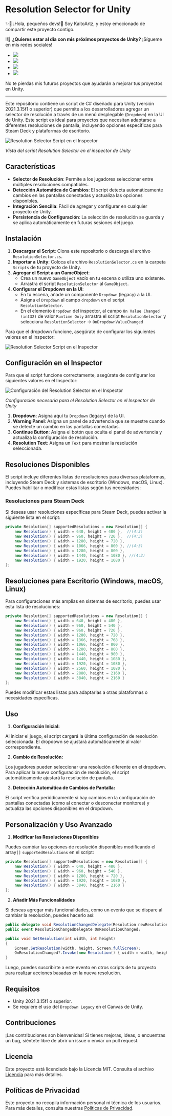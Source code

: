 # Resolution Selector for Unity

✨🌷 ¡Hola, pequeños devs!💖 Soy KaitoArtz, y estoy emocionado de compartir este proyecto contigo.

‼🥺 **¿Quieres estar al día con mis próximos proyectos de Unity?** ¡Sígueme en mis redes sociales!

- [<img src="https://img.shields.io/badge/X-000000?style=for-the-badge&logo=x&logoColor=white" />](https://x.com/K41t0M)
- [<img src="https://img.shields.io/badge/Instagram-E4405F?style=for-the-badge&logo=instagram&logoColor=white" />](https://www.instagram.com/kaitoartzz/#)
- [<img src="https://img.shields.io/badge/LinkedIn-0077B5?style=for-the-badge&logo=linkedin&logoColor=white" />](https://linkedin.com/in/TuPerfil)
- [<img src="https://img.shields.io/badge/daily.dev-CE3DF3?style=for-the-badge&logo=dailydotdev&logoColor=white" />](https://app.daily.dev/kaitoartz)

No te pierdas mis futuros proyectos que ayudarán a mejorar tus proyectos en Unity.

---

Este repositorio contiene un script de C# diseñado para Unity (versión 2021.3.15f1 o superior) que permite a los desarrolladores agregar un selector de resolución a través de un menú desplegable (`Dropdown`) en la UI de Unity. Este script es ideal para proyectos que necesitan adaptarse a diferentes resoluciones de pantalla, incluyendo opciones específicas para Steam Deck y plataformas de escritorio.

![Resolution Selector Script en el Inspector](.image/ResolutionSelector.png)

*Vista del script Resolution Selector en el inspector de Unity*

## Características

- **Selector de Resolución**: Permite a los jugadores seleccionar entre múltiples resoluciones compatibles.
- **Detección Automática de Cambios**: El script detecta automáticamente cambios en las pantallas conectadas y actualiza las opciones disponibles.
- **Integración Sencilla**: Fácil de agregar y configurar en cualquier proyecto de Unity.
- **Persistencia de Configuración**: La selección de resolución se guarda y se aplica automáticamente en futuras sesiones del juego.

## Instalación

1. **Descargar el Script**: Clona este repositorio o descarga el archivo `ResolutionSelector.cs`.
2. **Importar a Unity**: Coloca el archivo `ResolutionSelector.cs` en la carpeta `Scripts` de tu proyecto de Unity.
3. **Agregar el Script a un GameObject**:
   - Crea un nuevo `GameObject` vacío en tu escena o utiliza uno existente.
   - Arrastra el script `ResolutionSelector` al `GameObject`.
4. **Configurar el Dropdown en la UI**:
   - En tu escena, añade un componente `Dropdown` (legacy) a la UI.
   - Asigna el `Dropdown` al campo `dropdown` en el script `ResolutionSelector`.
   - En el elemento `Dropdown` del inspector, al campo `On Value Changed (int32)` de valor `Runtime Only` arrastra el script `ResolutionSelector` y selecciona `ResolutionSelector` -> `OnDropdownValueChanged`

Para que el dropdown funcione, asegúrate de configurar los siguientes valores en el Inspector:

![Resolution Selector Script en el Inspector](.image/Inspector.png)

## Configuración en el Inspector

Para que el script funcione correctamente, asegúrate de configurar los siguientes valores en el Inspector:

![Configuración del Resolution Selector en el Inspector](.image/DropdownResolutionValues.png)

*Configuración necesaria para el Resolution Selector en el Inspector de Unity*

1. **Dropdown**: Asigna aquí tu `Dropdown` (legacy) de la UI.
2. **Warning Panel**: Asigna un panel de advertencia que se muestre cuando se detecte un cambio en las pantallas conectadas.
3. **Continue Button**: Asigna el botón que oculta el panel de advertencia y actualiza la configuración de resolución.
4. **Resolution Text**: Asigna un `Text` para mostrar la resolución seleccionada.

## Resoluciones Disponibles

El script incluye diferentes listas de resoluciones para diversas plataformas, incluyendo Steam Deck y sistemas de escritorio (Windows, macOS, Linux). Puedes habilitar o modificar estas listas según tus necesidades:

### Resoluciones para Steam Deck

Si deseas usar resoluciones específicas para Steam Deck, puedes activar la siguiente lista en el script:

```csharp
private Resolution[] supportedResolutions = new Resolution[] {
    new Resolution() { width = 640, height = 480 },  //(4:3)
    new Resolution() { width = 960, height = 720 },  //(4:3)
    new Resolution() { width = 1280, height = 720 },
    new Resolution() { width = 1066, height = 800 }, //(4:3)
    new Resolution() { width = 1280, height = 800 },
    new Resolution() { width = 1440, height = 1080 }, //(4:3)
    new Resolution() { width = 1920, height = 1080 }
};
```
## Resoluciones para Escritorio (Windows, macOS, Linux)

Para configuraciones más amplias en sistemas de escritorio, puedes usar esta lista de resoluciones:

```csharp
private Resolution[] supportedResolutions = new Resolution[] {
    new Resolution() { width = 640, height = 480 },
    new Resolution() { width = 960, height = 540 },
    new Resolution() { width = 960, height = 720 },
    new Resolution() { width = 1280, height = 720 },
    new Resolution() { width = 1366, height = 768 },
    new Resolution() { width = 1066, height = 800 },
    new Resolution() { width = 1280, height = 800 },
    new Resolution() { width = 1440, height = 900 },
    new Resolution() { width = 1440, height = 1080 },
    new Resolution() { width = 1920, height = 1080 },
    new Resolution() { width = 2560, height = 1080 },
    new Resolution() { width = 2880, height = 2160 },
    new Resolution() { width = 3840, height = 2160 }
};
```

Puedes modificar estas listas para adaptarlas a otras plataformas o necesidades específicas.

## Uso

1. **Configuración Inicial:**

Al iniciar el juego, el script cargará la última configuración de resolución seleccionada.
El dropdown se ajustará automáticamente al valor correspondiente.

2. **Cambio de Resolución:**
   
Los jugadores pueden seleccionar una resolución diferente en el dropdown.
Para aplicar la nueva configuración de resolución, el script automáticamente ajustará la resolución de pantalla.

3. **Detección Automática de Cambios de Pantalla:**
   
El script verifica periódicamente si hay cambios en la configuración de pantallas conectadas (como al conectar o desconectar monitores) y actualiza las opciones disponibles en el dropdown.

## Personalización y Uso Avanzado

1. **Modificar las Resoluciones Disponibles**

Puedes cambiar las opciones de resolución disponibles modificando el array`[]` `supportedResolutions` en el script:

```csharp
private Resolution[] supportedResolutions = new Resolution[] {
    new Resolution() { width = 640, height = 480 },
    new Resolution() { width = 960, height = 540 },
    new Resolution() { width = 1280, height = 720 },
    new Resolution() { width = 1920, height = 1080 },
    new Resolution() { width = 3840, height = 2160 }
};
```

2. **Añadir Más Funcionalidades**

Si deseas agregar más funcionalidades, como un evento que se dispare al cambiar la resolución, puedes hacerlo así:

```csharp
public delegate void ResolutionChangedDelegate(Resolution newResolution);
public event ResolutionChangedDelegate OnResolutionChanged;

public void SetResolution(int width, int height)
{
    Screen.SetResolution(width, height, Screen.fullScreen);
    OnResolutionChanged?.Invoke(new Resolution() { width = width, height = height });
}
```

Luego, puedes suscribirte a este evento en otros scripts de tu proyecto para realizar acciones basadas en la nueva resolución.

## Requisitos

- Unity 2021.3.15f1 o superior.
- Se requiere el uso del `Dropdown Legacy` en el Canvas de Unity.

## Contribuciones

¡Las contribuciones son bienvenidas! Si tienes mejoras, ideas, o encuentras un bug, siéntete libre de abrir un issue o enviar un pull request.

## Licencia

Este proyecto está licenciado bajo la Licencia MIT. Consulta el archivo [Licencia](LICENSE.md) para más detalles.

## Políticas de Privacidad

Este proyecto no recopila información personal ni técnica de los usuarios. Para más detalles, consulta nuestras [Políticas de Privacidad](SECURITY.md).
